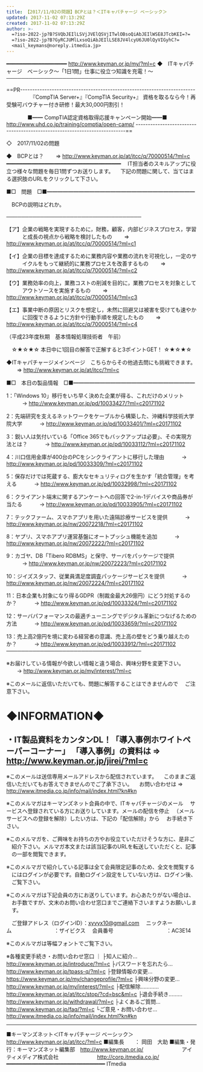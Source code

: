 ```yaml
---
title: 【2017/11/02の問題】BCPとは？＜ITキャパチャージ ベーシック＞
updated: 2017-11-02 07:13:29Z
created: 2017-11-02 07:13:29Z
author: >-
  =?iso-2022-jp?B?SVQbJEIlLSVjJVElQSVjITwlOBsoQiAbJEIlWSE8JTcbKEI=?=
  =?iso-2022-jp?B?GyRCJUMlLxsoQiAbJEIlLSE8JV4lcyU6JU0lQyVIGyhC?=
  <mail_keymans@noreply.itmedia.jp>
---
```


━━━━━━━━━━━━━━━━━━━ http://www.keyman.or.jp/my/?ml=c
◆　ITキャパチャージ　ベーシック〜「1日1問」仕事に役立つ知識を充電！〜
────────────────────────────────────

==PR------------------------------------------------------------------------
　　　　　『CompTIA Server+』『CompTIA Security+』
資格を取るなら今！再受験可バウチャー付き研修！最大30,000円割引！

　　　　■━━ CompTIA認定資格取得応援キャンペーン開始━━■
　　　　 http://www.uhd.co.jp/training/comptia/open-camp/
--------------------------------------------------------------------------==

◇　2017/11/02の問題

◆　BCPとは？
　　⇒ http://www.keyman.or.jp/at/itcc/q/70000514/?ml=c
━━━━━━━━━━━━━━━━━━━━━━━━━━━━━━━━━━━━
　IT担当者のスキルアップに役立つ様々な問題を毎日1問ずつお送りします。
　下記の問題に関して、当てはまる選択肢のURLをクリックして下さい。

■□　問題　□■━━━━━━━━━━━━━━━━━━━━━━━━━━━━

　BCPの説明はどれか。

────────────────────────────────────

【ア】企業の戦略を実現するために，財務，顧客，内部ビジネスプロセス，学習
　　　と成長の視点から戦略を検討したもの
　　⇒ http://www.keyman.or.jp/at/itcc/q/70000514/?ml=c1

【イ】企業の目標を達成するために業務内容や業務の流れを可視化し，一定のサ
　　　イクルをもって継続的に業務プロセスを改善するもの
　　⇒ http://www.keyman.or.jp/at/itcc/q/70000514/?ml=c2

【ウ】業務効率の向上，業務コストの削減を目的に，業務プロセスを対象として
　　　アウトソースを実施するもの
　　⇒ http://www.keyman.or.jp/at/itcc/q/70000514/?ml=c3

【エ】事業中断の原因とリスクを想定し，未然に回避又は被害を受けても速やか
　　　に回復できるように方針や行動手順を規定したもの
　　⇒ http://www.keyman.or.jp/at/itcc/q/70000514/?ml=c4

（平成23年度秋期　基本情報処理技術者　午前）

　☆★☆★☆ 本日中に1回目の解答で正解すると3ポイントGET！ ☆★☆★☆

◆ITキャパチャージメインページ　こちらからその他過去問にも挑戦できます。
　　⇒ http://www.keyman.or.jp/at/itcc/?ml=c

■□　本日の製品情報　□■━━━━━━━━━━━━━━━━━━━━━━━

1：「Windows 10」移行をいち早く決めた企業が得る、これだけのメリット
　　　→ http://www.keyman.or.jp/pd/10033427/?ml=c20171102

2：先端研究を支えるネットワークをケーブルから構築した、沖縄科学技術大学院大学
　　　→ http://www.keyman.or.jp/pd/10033401/?ml=c20171102

3：鋭い人は気付いている「Office 365でもバックアップは必要」、その実現方法とは？
　　　→ http://www.keyman.or.jp/pd/10033112/?ml=c20171102

4：川口信用金庫が400台のPCをシンクライアントに移行した理由
　　　→ http://www.keyman.or.jp/pd/10033309/?ml=c20171102

5：保存だけでは死蔵する、膨大なセキュリティログを生かす「統合管理」を考える
　　　→ http://www.keyman.or.jp/pd/10032998/?ml=c20171102

6：クライアント端末に関するアンケートへの回答で2-in-1デバイスや商品券が当たる
　　　→ http://www.keyman.or.jp/pd/10033905/?ml=c20171102

7：テックファーム、スマホアプリを用いた遠隔診療サービスを提供
　　　→ http://www.keyman.or.jp/nw/20072218/?ml=c20171102

8：ヤプリ、スマホアプリ運営基盤にオートプッシュ機能を追加
　　　→ http://www.keyman.or.jp/nw/20072222/?ml=c20171102

9：カゴヤ、DB「Tibero RDBMS」と保守、サーバをパッケージで提供
　　　→ http://www.keyman.or.jp/nw/20072223/?ml=c20171102

10：ジイズスタッフ、従業員満足度調査パッケージサービスを提供
　　　→ http://www.keyman.or.jp/nw/20072224/?ml=c20171102

11：日本企業も対象になり得るGDPR（制裁金最大26億円）にどう対処するのか？
　　　→ http://www.keyman.or.jp/pd/10033324/?ml=c20171102

12：サーバパフォーマンスの最適チューニングでデジタル革新につなげるための方法
　　　→ http://www.keyman.or.jp/pd/10033659/?ml=c20171102

13：売上高2億円を境に変わる経営者の意識、売上高の壁をどう乗り越えたのか？
　　　→ http://www.keyman.or.jp/pd/10033912/?ml=c20171102
────────────────────────────────────

※お届けしている情報が今欲しい情報と違う場合、興味分野を変更下さい。
　　→ http://www.keyman.or.jp/my/interest/?ml=c

※このメールに返信いただいても、問題に解答することはできませんので
　ご注意下さい。

◆INFORMATION◆
========================================================================
・IT製品資料をカンタンDL！「導入事例ホワイトペーパーコーナー」
「導入事例」の資料は ⇒ http://www.keyman.or.jp/jirei/?ml=c
------------------------------------------------------------------------
※このメールは送信専用メールアドレスから配信されています。
　このままご返信いただいてもお答えできませんのでご了承下さい。
　お問い合わせは ⇒ http://www.itmedia.co.jp/info/mail/index.html?kn#kn

※このメルマガはキーマンズネット会員の中で、ITキャパチャージのメール
　サービスへ登録されている方にお送りしています。メールの配信を停止
　（メールサービスへの登録を解除）したい方は、下記の「配信解除」から
　お手続き下さい。

※このメルマガを、ご興味をお持ちの方やお役立ていただけそうな方に、是非ご
　紹介下さい。メルマガ本文または該当記事のURLを転送していただくと、記事
　の一部を閲覧できます。

※このメルマガで紹介している記事は全て会員限定記事のため、全文を閲覧する
　にはログインが必要です。自動ログイン設定をしていない方は、ログイン後、
　ご覧下さい。

※このメルマガは下記会員の方にお送りしています。お心あたりがない場合は、
　お手数ですが、文末のお問い合わせ窓口までご連絡下さいますようお願いしま
　す。

　ご登録アドレス（ログインID）：[xyvyx10@gmail.com](mailto:xyvyx10@gmail.com)
　ニックネーム　　　　　　　　：ザイビクス
　会員番号　　　　　　　　　　：AC3E14

※このメルマガは等幅フォントでご覧下さい。

※各種変更手続き・お問い合わせ窓口
｜
├知人に紹介… http://www.keyman.or.jp/introduce/?ml=c
├パスワードを忘れたら… http://www.keyman.or.jp/tpass-q/?ml=c
├登録情報の変更… https://www.keyman.or.jp/my/changeprofile/?ml=c
├興味分野の変更… http://www.keyman.or.jp/my/interest/?ml=c
├配信解除………… http://www.keyman.or.jp/at/itcc/stop/?cd=bsc&ml=c
├退会手続き……… http://www.keyman.or.jp/withdrawal/?ml=c
├よくあるご質問… http://www.keyman.or.jp/faq/?ml=c
└ご意見・お問い合わせ… http://www.itmedia.co.jp/info/mail/index.html?kn#kn

------------------------------------------------------------------------
■キーマンズネット＜ITキャパチャージ ベーシック＞
 http://www.keyman.or.jp/at/itcc/?ml=c
■編集長　　： 岡田　大助
■編集・発行：キーマンズネット編集部　http://www.keyman.or.jp/
　　　　　　　アイティメディア株式会社
　　　　　　　http://corp.itmedia.co.jp/
━━━━━━━━━━━━━━━━━━━━━━━━━━━━━━━ ITmedia